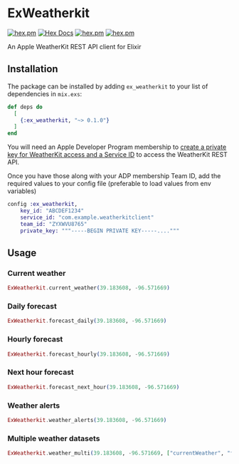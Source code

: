 # ExWeatherkit

[![hex.pm](https://img.shields.io/hexpm/v/ex_weatherkit.svg)](https://hex.pm/packages/ex_weatherkit)
[![Hex Docs](https://img.shields.io/badge/hex-docs-lightgreen.svg)](https://hexdocs.pm/ex_weatherkit/)
[![hex.pm](https://img.shields.io/hexpm/dt/ex_weatherkit.svg)](https://hex.pm/packages/ex_weatherkit)
[![hex.pm](https://img.shields.io/hexpm/l/ex_weatherkit.svg)](https://hex.pm/packages/ex_weatherkit)

An Apple WeatherKit REST API client for Elixir

## Installation

The package can be installed by adding `ex_weatherkit` to your list of dependencies in `mix.exs`:

```elixir
def deps do
  [
    {:ex_weatherkit, "~> 0.1.0"}
  ]
end
```

You will need an Apple Developer Program membership to [create a private key for WeatherKit access and a Service ID](https://developer.apple.com/documentation/weatherkitrestapi/request_authentication_for_weatherkit_rest_api) to access the WeatherKit REST API.

Once you have those along with your ADP membership Team ID, add the required values to your config file (preferable to load values from env variables)

```elixir
config :ex_weatherkit,
    key_id: "ABCDEF1234"
    service_id: "com.example.weatherkitclient"
    team_id: "ZYXWVU8765"
    private_key: """-----BEGIN PRIVATE KEY-----...."""
```

## Usage

### Current weather

```elixir
ExWeatherkit.current_weather(39.183608, -96.571669)
```

### Daily forecast

```elixir
ExWeatherkit.forecast_daily(39.183608, -96.571669)
```

### Hourly forecast

```elixir
ExWeatherkit.forecast_hourly(39.183608, -96.571669)
```

### Next hour forecast

```elixir
ExWeatherkit.forecast_next_hour(39.183608, -96.571669)
```

### Weather alerts

```elixir
ExWeatherkit.weather_alerts(39.183608, -96.571669)
```

### Multiple weather datasets

```elixir
ExWeatherkit.weather_multi(39.183608, -96.571669, ["currentWeather", "forecastDaily"])
```